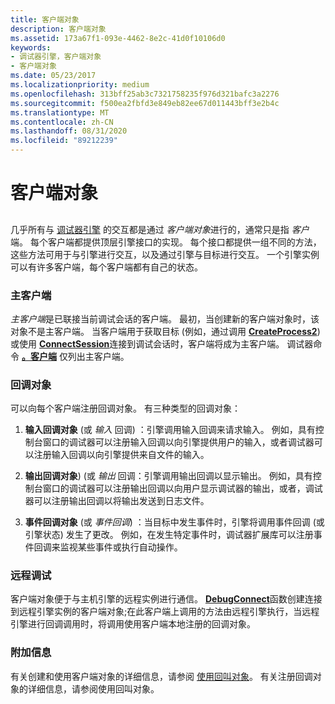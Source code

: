 ```yaml
---
title: 客户端对象
description: 客户端对象
ms.assetid: 173a67f1-093e-4462-8e2c-41d0f10106d0
keywords:
- 调试器引擎，客户端对象
- 客户端对象
ms.date: 05/23/2017
ms.localizationpriority: medium
ms.openlocfilehash: 313bff25ab3c7321758235f976d321bafc3a2276
ms.sourcegitcommit: f500ea2fbfd3e849eb82ee67d011443bff3e2b4c
ms.translationtype: MT
ms.contentlocale: zh-CN
ms.lasthandoff: 08/31/2020
ms.locfileid: "89212239"
---
```

# <a name="client-objects"></a>客户端对象


## <span id="client-objects"></span><span id="CLIENT_OBJECTS"></span>


几乎所有与 [调试器引擎](introduction.md#debugger-engine) 的交互都是通过 *客户端对象*进行的，通常只是指 *客户*端。 每个客户端都提供顶层引擎接口的实现。 每个接口都提供一组不同的方法，这些方法可用于与引擎进行交互，以及通过引擎与目标进行交互。 一个引擎实例可以有许多客户端，每个客户端都有自己的状态。

### <a name="span-idprimary-clientsspanspan-idprimary_clientsspanprimary-clients"></a><span id="primary-clients"></span><span id="PRIMARY_CLIENTS"></span>主客户端

*主客户端*是已联接当前调试会话的客户端。 最初，当创建新的客户端对象时，该对象不是主客户端。 当客户端用于获取目标 (例如，通过调用 [**CreateProcess2**](/windows-hardware/drivers/ddi/dbgeng/nf-dbgeng-idebugclient5-createprocess2)) 或使用 [**ConnectSession**](/windows-hardware/drivers/ddi/dbgeng/nf-dbgeng-idebugclient5-connectsession)连接到调试会话时，客户端将成为主客户端。 调试器命令 [**。客户端**](-clients--list-debugging-clients-.md) 仅列出主客户端。

### <a name="span-idcallback-objectsspanspan-idcallback_objectsspancallback-objects"></a><span id="callback-objects"></span><span id="CALLBACK_OBJECTS"></span>回调对象

可以向每个客户端注册回调对象。 有三种类型的回调对象：

1.  **输入回调对象** (或 *输入* 回调) ：引擎调用输入回调来请求输入。 例如，具有控制台窗口的调试器可以注册输入回调以向引擎提供用户的输入，或者调试器可以注册输入回调以向引擎提供来自文件的输入。

2.  **输出回调对象**)  (或 *输出* 回调：引擎调用输出回调以显示输出。 例如，具有控制台窗口的调试器可以注册输出回调以向用户显示调试器的输出，或者，调试器可以注册输出回调以将输出发送到日志文件。

3.  **事件回调对象** (或 *事件回调*) ：当目标中发生事件时，引擎将调用事件回调 (或引擎状态) 发生了更改。 例如，在发生特定事件时，调试器扩展库可以注册事件回调来监视某些事件或执行自动操作。

### <a name="span-idremote-debuggingspanspan-idremote_debuggingspanremote-debugging"></a><span id="remote-debugging"></span><span id="REMOTE_DEBUGGING"></span>远程调试

客户端对象便于与主机引擎的远程实例进行通信。 [**DebugConnect**](/windows-hardware/drivers/ddi/dbgeng/nf-dbgeng-debugconnect)函数创建连接到远程引擎实例的客户端对象;在此客户端上调用的方法由远程引擎执行，当远程引擎进行回调调用时，将调用使用客户端本地注册的回调对象。

### <a name="span-idadditional-informationspanspan-idadditional_informationspanadditional-information"></a><span id="additional-information"></span><span id="ADDITIONAL_INFORMATION"></span>附加信息

有关创建和使用客户端对象的详细信息，请参阅 [使用回叫对象](using-callback-objects.md)。 有关注册回调对象的详细信息，请参阅使用回叫对象。

 

